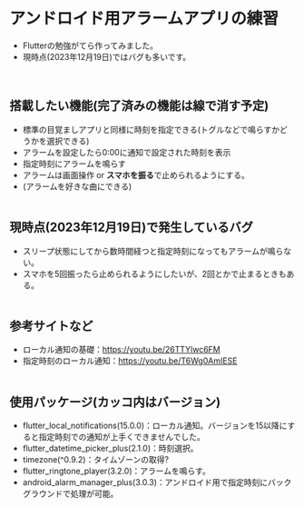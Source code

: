 # アンドロイド用アラームアプリの練習
- Flutterの勉強がてら作ってみました。
- 現時点(2023年12月19日)ではバグも多いです。
<br>

## 搭載したい機能(完了済みの機能は線で消す予定)
- 標準の目覚ましアプリと同様に時刻を指定できる(トグルなどで鳴らすかどうかを選択できる)
- アラームを設定したら0:00に通知で設定された時刻を表示
- 指定時刻にアラームを鳴らす
- アラームは画面操作 or <b>スマホを振る</b>で止められるようにする。
- (アラームを好きな曲にできる)
<br><br>

## 現時点(2023年12月19日)で発生しているバグ
- スリープ状態にしてから数時間経つと指定時刻になってもアラームが鳴らない。
- スマホを5回振ったら止められるようにしたいが、2回とかで止まるときもある。
<br><br>

## 参考サイトなど
- ローカル通知の基礎：https://youtu.be/26TTYlwc6FM
- 指定時刻のローカル通知：https://youtu.be/T6Wg0AmIESE
<br><br>

## 使用パッケージ(カッコ内はバージョン)
- flutter_local_notifications(15.0.0)：ローカル通知。バージョンを15以降にすると指定時刻での通知が上手くできませんでした。
- flutter_datetime_picker_plus(2.1.0)：時刻選択。
- timezone(^0.9.2)：タイムゾーンの取得?
- flutter_ringtone_player(3.2.0)：アラームを鳴らす。
- android_alarm_manager_plus(3.0.3)：アンドロイド用で指定時刻にバックグラウンドで処理が可能。
<br><br>


